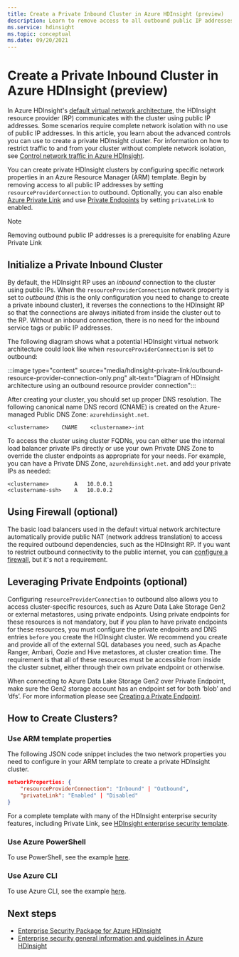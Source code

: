 ```yaml
---
title: Create a Private Inbound Cluster in Azure HDInsight (preview)
description: Learn to remove access to all outbound public IP addresses
ms.service: hdinsight
ms.topic: conceptual
ms.date: 09/20/2021
---
```


# Create a Private Inbound Cluster in Azure HDInsight (preview)

In Azure HDInsight's [default virtual network architecture](./hdinsight-virtual-network-architecture.md), the HDInsight resource provider (RP) communicates with the cluster using public IP addresses. Some scenarios require complete network isolation with no use of public IP addresses. In this article, you learn about the advanced controls you can use to create a private HDInsight cluster. For information on how to restrict traffic to and from your cluster without complete network isolation, see [Control network traffic in Azure HDInsight](./control-network-traffic.md).

You can create private HDInsight clusters by configuring specific network properties in an Azure Resource Manager (ARM) template. Begin by removing access to all public IP addresses by setting `resourceProviderConnection` to outbound. Optionally, you can also enable [Azure Private Link](./hdinsight-private-link.md) and use [Private Endpoints](../private-link/private-endpoint-overview.md) by setting `privateLink` to enabled.

>[!NOTE]
>Removing outbound public IP addresses is a prerequisite for enabling Azure Private Link

## Initialize a Private Inbound Cluster

By default, the HDInsight RP uses an *inbound* connection to the cluster using public IPs. When the `resourceProviderConnection` network property is set to *outbound* (this is the only configuration you need to change to create a private inbound cluster), it reverses the connections to the HDInsight RP so that the connections are always initiated from inside the cluster out to the RP. Without an inbound connection, there is no need for the inbound service tags or public IP addresses.

The following diagram shows what a potential HDInsight virtual network architecture could look like when `resourceProviderConnection` is set to outbound:

:::image type="content" source="media/hdinsight-private-link/outbound-resource-provider-connection-only.png" alt-text="Diagram of HDInsight architecture using an outbound resource provider connection":::

After creating your cluster, you should set up proper DNS resolution. The following canonical name DNS record (CNAME) is created on the Azure-managed Public DNS Zone: `azurehdinsight.net`.

```dns
<clustername>    CNAME    <clustername>-int
```

To access the cluster using cluster FQDNs, you can either use the internal load balancer private IPs directly or use your own Private DNS Zone to override the cluster endpoints as appropriate for your needs. For example, you can have a Private DNS Zone, `azurehdinsight.net`. and add your private IPs as needed:

```dns
<clustername>        A   10.0.0.1
<clustername-ssh>    A   10.0.0.2
```

## Using Firewall (optional)

The basic load balancers used in the default virtual network architecture automatically provide public NAT (network address translation) to access the required outbound dependencies, such as the HDInsight RP. If you want to restrict outbound connectivity to the public internet, you can [configure a firewall](./hdinsight-restrict-outbound-traffic.md), but it's not a requirement.

## Leveraging Private Endpoints (optional)
Configuring `resourceProviderConnection` to outbound also allows you to access cluster-specific resources, such as Azure Data Lake Storage Gen2 or external metastores, using private endpoints. Using private endpoints for these resources is not mandatory, but if you plan to have private endpoints for these resources, you must configure the private endpoints and DNS entries `before` you create the HDInsight cluster. We recommend you create and provide all of the external SQL databases you need, such as Apache Ranger, Ambari, Oozie and Hive metastores, at cluster creation time. The requirement is that all of these resources must be accessible from inside the cluster subnet, either through their own private endpoint or otherwise.

When connecting to Azure Data Lake Storage Gen2 over Private Endpoint, make sure the Gen2 storage account has an endpoint set for both ‘blob’ and ‘dfs’. For more information please see [Creating a Private Endpoint](../storage/common/storage-private-endpoints.md).

## How to Create Clusters?
### Use ARM template properties

The following JSON code snippet includes the two network properties you need to configure in your ARM template to create a private HDInsight cluster.

```json
networkProperties: {
    "resourceProviderConnection": "Inbound" | "Outbound",
    "privateLink": "Enabled" | "Disabled"
}
```

For a complete template with many of the HDInsight enterprise security features, including Private Link, see [HDInsight enterprise security template](https://github.com/Azure-Samples/hdinsight-enterprise-security/tree/main/ESP-HIB-PL-Template).

### Use Azure PowerShell

To use PowerShell, see the example [here](/powershell/module/az.hdinsight/new-azhdinsightcluster#example-4--create-an-azure-hdinsight-cluster-with-relay-outbound-and-private-link-feature).

### Use Azure CLI
To use Azure CLI, see the example [here](/cli/azure/hdinsight#az_hdinsight_create-examples).

## Next steps

* [Enterprise Security Package for Azure HDInsight](enterprise-security-package.md)
* [Enterprise security general information and guidelines in Azure HDInsight](./domain-joined/general-guidelines.md)
